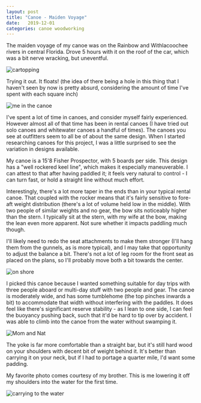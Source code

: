 ```yaml
---
layout: post
title: "Canoe - Maiden Voyage"
date:   2019-12-01
categories: canoe woodworking
---
```


The maiden voyage of my canoe was on the Rainbow and Withlacoochee rivers in
central Florida. Drove 5 hours with it on the roof of the car, which was a bit
nerve wracking, but uneventful.

![cartopping](https://i.imgur.com/XmnaIxM.jpg)

Trying it out. It floats! (the idea of there being a hole in this thing that I
haven't seen by now is pretty absurd, considering the amount of time I've spent
with each square inch)

![me in the canoe](https://i.imgur.com/q4YY0Rp.jpg)

I've spent a lot of time in canoes, and consider myself fairly experienced.
However almost all of that time has been in rental canoes (I have tried out solo
canoes and whitewater canoes a handful of times). The canoes you see at
outfitters seem to all be of about the same design. When I started researching
canoes for this project, I was a little surprised to see the variation in
designs available.

My canoe is a 15'8 Fisher Prospector, with 5 boards per side. This design has a
"well rockered keel line", which makes it especially maneuverable. I can attest
to that after having paddled it; it feels very natural to control - I can turn
fast, or hold a straight line without much effort.

Interestingly, there's a lot more taper in the ends than in your typical rental
canoe. That coupled with the rocker means that it's fairly sensitive to fore-aft
weight distribution (there's a lot of volume held low in the middle). With two
people of similar weights and no gear, the bow sits noticeably higher than the
stern. I typically sit at the stern, with my wife at the bow, making the lean
even more apparent.  Not sure whether it impacts paddling much though.

I'll likely need to redo the seat attachments to make them stronger (I'll hang
them from the gunnels, as is more typical), and I may take that opportunity to
adjust the balance a bit. There's not a lot of leg room for the front seat as
placed on the plans, so I'll probably move both a bit towards the center.

![on shore](https://i.imgur.com/SLAImMO.jpg)

I picked this canoe because I wanted something suitable for day trips with three
people aboard or multi-day stuff with two people and gear. The canoe is
moderately wide, and has some tumblehome (the top pinches inwards a bit) to
accommodate that width without interfering with the paddles. It does feel like
there's significant reserve stability - as I lean to one side, I can feel the
buoyancy pushing back, such that it'd be hard to tip over by accident. I was
able to climb into the canoe from the water without swamping it.

![Mom and Nat](https://i.imgur.com/aQ7UVjs.jpg)

The yoke is far more comfortable than a straight bar, but it's still hard wood
on your shoulders with decent bit of weight behind it. It's better than carrying
it on your neck, but if I had to portage a quarter mile, I'd want some padding.

My favorite photo comes courtesy of my brother. This is me lowering it off
my shoulders into the water for the first time.

![carrying to the water](https://i.imgur.com/XVYafaA.jpg)
